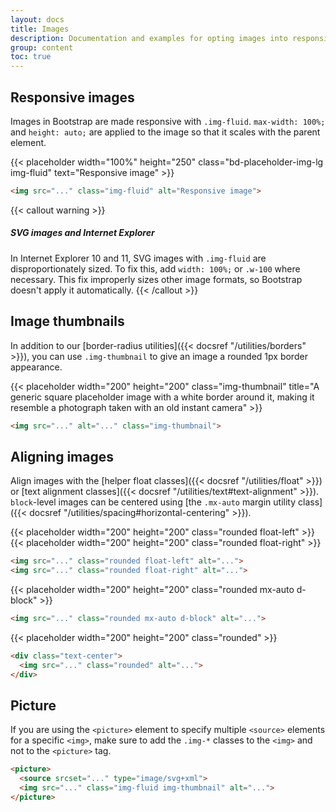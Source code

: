 ```yaml
---
layout: docs
title: Images
description: Documentation and examples for opting images into responsive behavior (so they never become larger than their parent elements) and add lightweight styles to them—all via classes.
group: content
toc: true
---
```


## Responsive images

Images in Bootstrap are made responsive with `.img-fluid`. `max-width: 100%;` and `height: auto;` are applied to the image so that it scales with the parent element.

<div class="bd-example">
  {{< placeholder width="100%" height="250" class="bd-placeholder-img-lg img-fluid" text="Responsive image" >}}
</div>

```html
<img src="..." class="img-fluid" alt="Responsive image">
```

{{< callout warning >}}
##### SVG images and Internet Explorer

In Internet Explorer 10 and 11, SVG images with `.img-fluid` are disproportionately sized. To fix this, add `width: 100%;` or `.w-100` where necessary. This fix improperly sizes other image formats, so Bootstrap doesn't apply it automatically.
{{< /callout >}}

## Image thumbnails

In addition to our [border-radius utilities]({{< docsref "/utilities/borders" >}}), you can use `.img-thumbnail` to give an image a rounded 1px border appearance.

<div class="bd-example bd-example-images">
  {{< placeholder width="200" height="200" class="img-thumbnail" title="A generic square placeholder image with a white border around it, making it resemble a photograph taken with an old instant camera" >}}
</div>

```html
<img src="..." alt="..." class="img-thumbnail">
```

## Aligning images

Align images with the [helper float classes]({{< docsref "/utilities/float" >}}) or [text alignment classes]({{< docsref "/utilities/text#text-alignment" >}}). `block`-level images can be centered using [the `.mx-auto` margin utility class]({{< docsref "/utilities/spacing#horizontal-centering" >}}).

<div class="bd-example bd-example-images">
  {{< placeholder width="200" height="200" class="rounded float-left" >}}
  {{< placeholder width="200" height="200" class="rounded float-right" >}}
</div>

```html
<img src="..." class="rounded float-left" alt="...">
<img src="..." class="rounded float-right" alt="...">
```

<div class="bd-example bd-example-images">
  {{< placeholder width="200" height="200" class="rounded mx-auto d-block" >}}
</div>

```html
<img src="..." class="rounded mx-auto d-block" alt="...">
```

<div class="bd-example bd-example-images">
  <div class="text-center">
    {{< placeholder width="200" height="200" class="rounded" >}}
  </div>
</div>

```html
<div class="text-center">
  <img src="..." class="rounded" alt="...">
</div>
```


## Picture

If you are using the `<picture>` element to specify multiple `<source>` elements for a specific `<img>`, make sure to add the `.img-*` classes to the `<img>` and not to the `<picture>` tag.

```html
​<picture>
  <source srcset="..." type="image/svg+xml">
  <img src="..." class="img-fluid img-thumbnail" alt="...">
</picture>
```

